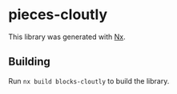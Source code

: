# pieces-cloutly

This library was generated with [Nx](https://nx.dev).

## Building

Run `nx build blocks-cloutly` to build the library.
